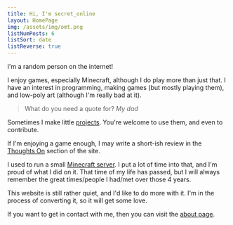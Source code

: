 ```yaml
---
title: Hi, I'm secret_online
layout: HomePage
img: /assets/img/omt.png
listNumPosts: 6
listSort: date
listReverse: true
---
```


I'm a random person on the internet!

I enjoy games, especially Minecraft, although I do play more than just that. I have an interest in programming, making games (but mostly playing them), and low-poly art (although I'm really bad at it).

> What do you need a quote for?
> <cite>My dad</cite>

Sometimes I make little [projects](/projects/). You're welcome to use them, and even to contribute.

If I'm enjoying a game enough, I may write a short-ish review in the [Thoughts On](/thoughts-on/) section of the site.

I used to run a small [Minecraft server](/scoran/). I put a lot of time into that, and I'm proud of what I did on it. That time of my life has passed, but I will always remember the great times/people I had/met over those 4 years.

This website is still rather quiet, and I'd like to do more with it. I'm in the process of converting it, so it will get some love.

If you want to get in contact with me, then you can visit the [about page](/about/).
